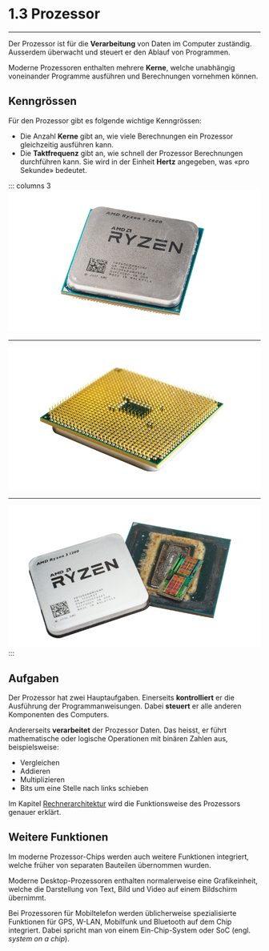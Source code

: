 # 1.3 Prozessor
---

Der Prozessor ist für die **Verarbeitung** von Daten im Computer zuständig. Ausserdem überwacht und steuert er den Ablauf von Programmen.

Moderne Prozessoren enthalten mehrere **Kerne**, welche unabhängig voneinander Programme ausführen und Berechnungen vornehmen können.

## Kenngrössen

Für den Prozessor gibt es folgende wichtige Kenngrössen:

- Die Anzahl **Kerne** gibt an, wie viele Berechnungen ein Prozessor gleichzeitig ausführen kann.
- Die **Taktfrequenz** gibt an, wie schnell der Prozessor Berechnungen durchführen kann. Sie wird in der Einheit **Hertz** angegeben, was «pro Sekunde» bedeutet.

::: columns 3
![AMD Ryzen-Prozessor ©](./cpu-top.png)
***
![Pins auf Unterseite ©](./cpu-bottom.png)
***
![geöffneter Prozessor ©](./cpu-open.png)
:::

## Aufgaben

Der Prozessor hat zwei Hauptaufgaben. Einerseits **kontrolliert** er die Ausführung der Programmanweisungen. Dabei **steuert** er alle anderen Komponenten des Computers.

Andererseits **verarbeitet** der Prozessor Daten. Das heisst, er führt mathematische oder logische Operationen mit binären Zahlen aus, beispielsweise:

- Vergleichen
- Addieren
- Multiplizieren
- Bits um eine Stelle nach links schieben

Im Kapitel [Rechnerarchitektur](?page=2-0-architecture) wird die Funktionsweise des Prozessors genauer erklärt.

## Weitere Funktionen

Im moderne Prozessor-Chips werden auch weitere Funktionen integriert, welche früher von separaten Bauteilen übernommen wurden.

Moderne Desktop-Prozessoren enthalten normalerweise eine Grafikeinheit, welche die Darstellung von Text, Bild und Video auf einem Bildschirm übernimmt.

Bei Prozessoren für Mobiltelefon werden üblicherweise spezialisierte Funktionen für GPS, W-LAN, Mobilfunk und Bluetooth auf dem Chip integriert. Dabei spricht man von einem Ein-Chip-System oder SoC (engl. *system on a chip*).

